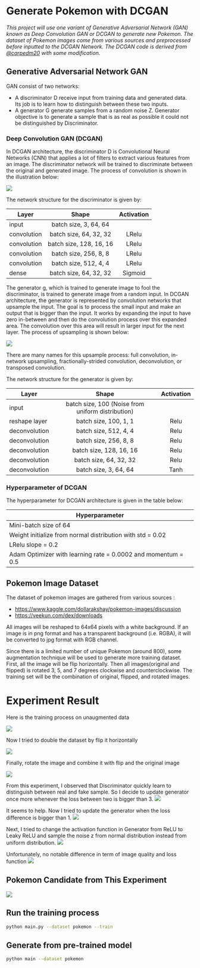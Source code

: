 # Generate Pokemon with DCGAN

*This project will use one variant of Generative Adversarial Network (GAN) known as Deep Convolution GAN or DCGAN to generate new Pokemon. The dataset of Pokemon images come from various sources and preprocessed before inputted to the DCGAN Network. The DCGAN code is derived from [@carpedm20](https://github.com/carpedm20/DCGAN-tensorflow) with some modification.*

## Generative Adversarial Network GAN
GAN consist of two networks:

 - A discriminator D receive input from training data and generated data. Its job is to learn how to distinguish between these two inputs.
 - A generator G generate samples from a random noise Z. Generator objective is to generate a sample that is as real as possible it could not be distinguished by Discriminator.

 ### Deep Convolution GAN (DCGAN)
In DCGAN architecture, the discriminator D is Convolutional Neural Networks (CNN) that applies a lot of filters to extract various features from an image. The discriminator network will be trained to discriminate between the original and generated image. The process of convolution is shown in the illustration below:

![](http://deeplearning.net/software/theano_versions/dev/_images/same_padding_no_strides_transposed.gif)

The network structure for the discriminator is given by:

| Layer        | Shape           | Activation           |
| ------------- |:-------------:|:-------------:|
| input     | batch size, 3, 64, 64 | |
| convolution      | batch size, 64, 32, 32  | LRelu |
| convolution      | batch size, 128, 16, 16  |LRelu | 
| convolution      | batch size, 256, 8, 8  | LRelu |
| convolution      | batch size, 512, 4, 4 | LRelu |
| dense      | batch size, 64, 32, 32 | Sigmoid |


The generator g, which is trained to generate image to fool the discriminator, is trained to generate image from a random input. In DCGAN architecture, the generator is represented by convolution networks that upsample the input. The goal is to process the small input and make an output that is bigger than the input. It works by expanding the input to have zero in-between and then do the convolution process over this expanded area. The convolution over this area will result in larger input for the next layer. The process of upsampling is shown below: 

![](http://deeplearning.net/software/theano_versions/dev/_images/padding_strides_transposed.gif)

There are many names for this upsample process: full convolution, in-network upsampling, fractionally-strided convolution, deconvolution, or transposed convolution. 

The network structure for the generator is given by:

| Layer        | Shape           | Activation           |
| ------------- |:-------------:|:-------------:|
| input     | batch size, 100 (Noise from uniform distribution) | |
| reshape layer      | batch size, 100, 1, 1  | Relu |
| deconvolution      | batch size, 512, 4, 4   |Relu | 
| deconvolution      | batch size, 256, 8, 8  | Relu |
| deconvolution      | batch size, 128, 16, 16 | Relu |
| deconvolution      | batch size, 64, 32, 32 | Relu |
| deconvolution      | batch size, 3, 64, 64 | Tanh |


 ### Hyperparameter of DCGAN
The hyperparameter for DCGAN architecture is given in the table below:

| Hyperparameter        |
| ------------- |
| Mini-batch size of 64     |
| Weight initialize from normal distribution with std = 0.02      |  
| LRelu slope = 0.2      |
| Adam Optimizer with learning rate = 0.0002 and momentum = 0.5      |


## Pokemon Image Dataset
The dataset of pokemon images are gathered from various sources :
 - https://www.kaggle.com/dollarakshay/pokemon-images/discussion
 - https://veekun.com/dex/downloads

All images will be reshaped to 64x64 pixels with a white background. If an image is in png format and has a transparent background (i.e. RGBA), it will be converted to jpg format with RGB channel.

Since there is a limited number of unique Pokemon (around 800), some augmentation technique will be used to generate more training dataset. First, all the image will be flip horizontally. Then all images(original and flipped) is rotated 3, 5, and 7 degrees clockwise and counterclockwise. The training set will be the combination of original, flipped, and rotated images.

# Experiment Result
Here is the training process on unaugmented data

![](https://media.giphy.com/media/3o751ZJJiwArkl9OZG/giphy.gif)

Now I tried to double the dataset by flip it horizontally

![](https://media.giphy.com/media/xULW8sv6Lci0to18oU/giphy.gif)

Finally, rotate the image and combine it with flip and the original image

![](https://media.giphy.com/media/3oFzmhJedokWQEGiY0/giphy.gif)

From this experiment, I observed that Discriminator quickly learn to distinguish between real and fake sample. So I decide to update generator once more whenever the loss between two is bigger than 3.
![](https://preview.ibb.co/j0WyfR/Screenshot_from_2017_12_15_16_44_57.png)

It seems to help. Now I tried to update the generator when the loss difference is bigger than 1.
![](https://preview.ibb.co/jQNAum/Screenshot_from_2017_12_15_16_49_22.png)

Next, I tried to change the activation function in Generator from ReLU to Leaky ReLU and sample the noise z from normal distribution instead from uniform distribution.
![](https://media.giphy.com/media/xT0xeEvnEgaaxxRrnW/giphy.gif)

Unfortunately, no notable difference in term of image quality and loss function
![](https://preview.ibb.co/cT2Vem/Screenshot_from_2017_12_15_16_49_23.png)

## Pokemon Candidate from This Experiment
![](https://image.ibb.co/bNRqFR/pokemon_candidate.png)

## Run the training process
```sh
python main.py --dataset pokemon --train
```

## Generate from pre-trained model
```sh
python main --dataset pokemon
```









